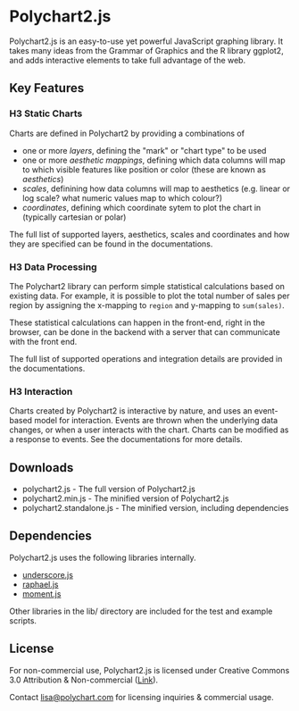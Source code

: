 Polychart2.js
=============

Polychart2.js is an easy-to-use yet powerful JavaScript graphing library. It
takes many ideas from the Grammar of Graphics and the R library ggplot2, and
adds interactive elements to take full advantage of the web.

Key Features
------------

### H3 Static Charts

Charts are defined in Polychart2 by providing a combinations of 

* one or more _layers_, defining the "mark" or "chart type" to be used
* one or more _aesthetic mappings_, defining which data columns will map to
  which visible features like position or color (these are known as
  _aesthetics_)
* _scales_, definining how data columns will map to aesthetics (e.g. linear or 
  log scale? what numeric values map to which colour?)
* _coordinates_, defining which coordinate sytem to plot the chart in (typically
  cartesian or polar)

The full list of supported layers, aesthetics, scales and coordinates and how
they are specified can be found in the documentations.

### H3 Data Processing

The Polychart2 library can perform simple statistical calculations based on
existing data. For example, it is possible to plot the total number of sales
per region by assigning the x-mapping to `region` and y-mapping to
`sum(sales)`.

These statistical calculations can happen in the front-end, right in the
browser, can be done in the backend with a server that can communicate with
the front end.

The full list of supported operations and integration details are provided in
the documentations.

### H3 Interaction

Charts created by Polychart2 is interactive by nature, and uses an event-based
model for interaction. Events are thrown when the underlying data changes, or 
when a user interacts with the chart. Charts can be modified as a response to 
events. See the documentations for more details.

Downloads
---------

* polychart2.js - The full version of Polychart2.js
* polychart2.min.js - The minified version of Polychart2.js
* polychart2.standalone.js - The minified version, including dependencies

Dependencies
------------

Polychart2.js uses the following libraries internally.
* [underscore.js](http://documentcloud.github.com/underscore/)
* [raphael.js](http://raphaeljs.com/)
* [moment.js](http://momentjs.com/)

Other libraries in the lib/ directory are included for the test and example
scripts.

License
-------

For non-commercial use, Polychart2.js is licensed under Creative Commons 3.0
Attribution & Non-commercial ([Link](http://creativecommons.org/licenses/by-nc/3.0/)).

Contact lisa@polychart.com for licensing inquiries & commercial usage.

